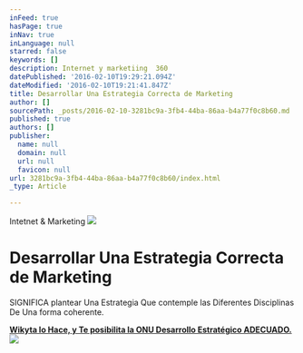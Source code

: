 ```yaml
---
inFeed: true
hasPage: true
inNav: true
inLanguage: null
starred: false
keywords: []
description: Internet y marketiing  360
datePublished: '2016-02-10T19:29:21.094Z'
dateModified: '2016-02-10T19:21:41.847Z'
title: Desarrollar Una Estrategia Correcta de Marketing
author: []
sourcePath: _posts/2016-02-10-3281bc9a-3fb4-44ba-86aa-b4a77f0c8b60.md
published: true
authors: []
publisher:
  name: null
  domain: null
  url: null
  favicon: null
url: 3281bc9a-3fb4-44ba-86aa-b4a77f0c8b60/index.html
_type: Article

---
```

Intetnet & Marketing
![](https://the-grid-user-content.s3-us-west-2.amazonaws.com/2716e772-4c19-496f-bf7e-4bf314a5cc7e.png)

# Desarrollar Una Estrategia Correcta de Marketing

SIGNIFICA plantear Una Estrategia Que contemple las Diferentes Disciplinas De Una forma coherente.

[**Wikyta lo Hace, y Te posibilita la ONU Desarrollo Estratégico ADECUADO.**][0]
![](https://the-grid-user-content.s3-us-west-2.amazonaws.com/01920133-df5e-42c9-8a42-a4ec47f257bb.jpg)

[0]: http://www.wikyta.com/ "Publicidad, Marketing, Comunicación en Madrid, Barcelona, ​​Zaragoza - Posicionamiento buscadores - Consultora de Comercialización"